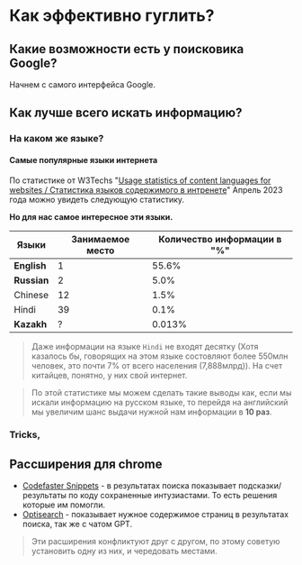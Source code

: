 # Как эффективно гуглить?

## Какие возможности есть у поисковика Google?
Начнем с самого интерфейса Google. 


## Как лучше всего искать информацию?
### На каком же языке?
#### Самые популярные языки интернета

По статистике от W3Techs "[Usage statistics of content languages for websites / Статистика языков содержимого в интренете](https://w3techs.com/technologies/overview/content_language)" Апрель 2023 года можно увидеть следующую статистику.

**Но для нас самое интересное эти языки.**

| Языки | Занимаемое место | Количество информации в "%" |
|---|---|---|
| **English** | 1 | 55.6% |
| **Russian** | 2 | 5.0% |
| Chinese	| 12 | 1.5% |
| Hindi	| 39 | 0.1% |
| **Kazakh**  | ? | 0.013% |
> Даже информации на языке `Hindi` не входят десятку (Хотя казалось бы, говорящих на этом языке состовляют более 550млн человек, это почти 7% от всего населения (7,888млрд)). На счет китайцев, понятно, у них свой интернет.

> По этой статистике мы можем сделать такие выводы как, если мы искали информацию на русском языке, то перейдя на английский мы увеличим шанс выдачи нужной нам информации в **10 раз**. 

### Tricks, 

## Рассширения для chrome
- [Codefaster Snippets](https://chrome.google.com/webstore/detail/codefaster/ngmefbinfoehcmkejelffgafddimffkl) - в результатах поиска показывает подсказки/результаты по коду сохраненные интузиастами. То есть решения которые им помогли.
- [Optisearch](https://chrome.google.com/webstore/detail/optisearch/bbojmeobdaicehcopocnfhaagefleiae) - показывает нужное содержимое страниц в результатах поиска, так же с чатом GPT.
> Эти расширения конфликтуют друг с другом, по этому советую установить одну из них, и чередовать местами.
